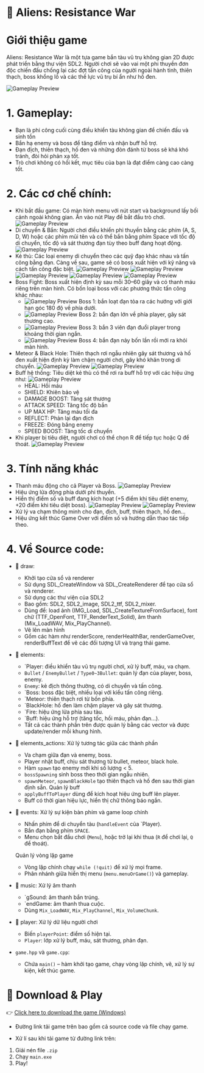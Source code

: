 # 🌌 Aliens: Resistance War

# Giới thiệu game
Aliens: Resistance War là một tựa game bắn tàu vũ trụ không gian 2D được phát triển bằng thư viện SDL2. Người chơi sẽ vào vai một phi thuyền đơn độc chiến đấu chống lại các đợt tấn công của người ngoài hành tinh, thiên thạch, boss khổng lồ và các thế lực vũ trụ bí ẩn như hố đen.

![Gameplay Preview](image/ARWBackground.png)

# 1. Gameplay:
- Bạn là phi công cuối cùng điều khiển tàu không gian để chiến đấu và sinh tồn
- Bắn hạ enemy và boss để tăng điểm và nhận buff hỗ trợ.
- Đạn địch, thiên thạch, hố đen và những đòn đánh từ boss sẽ khá khó tránh, đòi hỏi phản xạ tốt.
- Trò chơi không có hồi kết, mục tiêu của bạn là đạt điểm càng cao càng tốt.

# 2. Các cơ chế chính:
- Khi bắt đầu game: Có màn hình menu với nút start và background lấy bối cảnh ngoài không gian. Ấn vào nút Play để bắt đầu trò chơi.
  ![Gameplay Preview](image/ARWPlayButton.png)
- Di chuyển & Bắn: Người chơi điều khiển phi thuyền bằng các phím (A, S, D, W) hoặc các phím mũi tên và có thể bắn bằng phím Space với tốc độ di chuyển, tốc độ và sát thương đạn tùy theo buff đang hoạt động.
  ![Gameplay Preview](image/mechanism.png)
- Kẻ thù: Các loại enemy di chuyển theo các quỹ đạo khác nhau và tấn công bằng đạn. Càng về sau, game sẽ có boss xuất hiện với kỹ năng và cách tấn công đặc biệt.
  ![Gameplay Preview](image/enemy1.png)
  ![Gameplay Preview](image/enemy2.png)
  ![Gameplay Preview](image/enemy3.png)
  ![Gameplay Preview](image/enemy4.png)
  ![Gameplay Preview](image/enemy5.png)
- Boss Fight: Boss xuất hiện định kỳ sau mỗi 30–60 giây và có thanh máu riêng trên màn hình. Có bốn loại boss với các phương thức tấn công khác nhau:
  + ![Gameplay Preview](image/boss1.png) Boss 1: bắn loạt đạn tỏa ra các hướng với giới hạn góc 180 độ về phía dưới.
  + ![Gameplay Preview](image/boss2.png) Boss 2: bắn đạn lớn về phía player, gây sát thương cao.
  + ![Gameplay Preview](image/boss3.png) Boss 3: bắn 3 viên đạn đuổi player trong khoảng thời gian ngắn.
  + ![Gameplay Preview](image/boss4.png) Boss 4: bắn đạn nảy bốn lần rồi mới ra khỏi màn hình.
- Meteor & Black Hole: Thiên thạch rơi ngẫu nhiên gây sát thương và hố đen xuất hiện định kỳ làm chậm người chơi, gây khó khăn trong di chuyển.
  ![Gameplay Preview](image/meteor.png)
  ![Gameplay Preview](image/blackhole.png)
- Buff hệ thống: Tiêu diệt kẻ thù có thể rơi ra buff hỗ trợ với các hiệu ứng như:
  ![Gameplay Preview](image/buffAppear.png)
  + HEAL: Hồi máu
  + SHIELD: Khiên bảo vệ
  + DAMAGE BOOST: Tăng sát thương
  + ATTACK SPEED: Tăng tốc độ bắn
  + UP MAX HP: Tăng máu tối đa
  + REFLECT: Phản lại đạn địch
  + FREEZE: Đóng băng enemy
  + SPEED BOOST: Tăng tốc di chuyển
- Khi player bị tiêu diệt, người chơi có thể chọn R để tiếp tục hoặc Q để thoát.
  ![Gameplay Preview](image/endgame.png)

# 3.  Tính năng khác
- Thanh máu động cho cả Player và Boss.
  ![Gameplay Preview](image/hp.png)
- Hiệu ứng lửa động phía dưới phi thuyền.
- Hiển thị điểm số và buff đang kích hoạt (+5 điểm khi tiêu diệt enemy, +20 điểm khi tiêu diệt boss).
  ![Gameplay Preview](image/point.png.png)
  ![Gameplay Preview](image/buffDisplay.png)
- Xử lý va chạm thông minh cho đạn, địch, buff, thiên thạch, hố đen...
- Hiệu ứng kết thúc Game Over với điểm số và hướng dẫn thao tác tiếp theo.

# 4. Về Source code:
- 📂 draw:
  + Khởi tạo cửa sổ và renderer
  + Sử dụng SDL_CreateWindow và SDL_CreateRenderer để tạo cửa sổ và renderer.
  + Sử dụng các thư viện của SDL2
  + Bao gồm: SDL2, SDL2_image, SDL2_ttf, SDL2_mixer.
  + Dùng để: load ảnh (IMG_Load, SDL_CreateTextureFromSurface), font chữ (TTF_OpenFont, TTF_RenderText_Solid), âm thanh (Mix_LoadWAV, Mix_PlayChannel).
  + Vẽ lên màn hình
  + Gồm các hàm như renderScore, renderHealthBar, renderGameOver, renderBuffText để vẽ các đối tượng UI và trạng thái game.
    
- 📂 elements:
  + `Player: điều khiển tàu vũ trụ người chơi, xử lý buff, máu, va chạm.
  + `Bullet` / `EnemyBullet` / `Type0~3Bullet`: quản lý đạn của player, boss, enemy.
  + `Enemy`: kẻ địch thông thường, có di chuyển và tấn công.
  + `Boss: boss đặc biệt, nhiều loại với kiểu tấn công riêng.
  + `Meteor: thiên thạch rơi từ bốn phía.
  + `BlackHole: hố đen làm chậm player và gây sát thương.
  + `Fire: hiệu ứng lửa phía sau tàu.
  + `Buff: hiệu ứng hỗ trợ (tăng tốc, hồi máu, phản đạn...).
  + Tất cả các thành phần trên được quản lý bằng các vector và được update/render mỗi khung hình.

- 📂 elements_actions:
  Xử lý tương tác giữa các thành phần
  + Va chạm giữa đạn và enemy, boss.
  + Player nhặt buff, chịu sát thương từ bullet, meteor, black hole.
  + Hàm `spawn` tạo enemy mới khi số lượng < 5.
  + `bossSpawning` sinh boss theo thời gian ngẫu nhiên.
  + `spawnMeteor`, `spawnBlackHole` tạo thiên thạch và hố đen sau thời gian định sẵn.
  Quản lý buff
  + `applyBuffToPlayer` dùng để kích hoạt hiệu ứng buff lên player.
  + Buff có thời gian hiệu lực, hiển thị chữ thông báo ngắn.

- 📂 events:
  Xử lý sự kiện bàn phím và game loop chính
  + Nhấn phím để di chuyển tàu (`handleEvent` của `Player).
  + Bắn đạn bằng phím `SPACE`.
  + Menu chọn bắt đầu chơi (`Menu`), hoặc trở lại khi thua (`R` để chơi lại, `Q` để thoát).
  
  Quản lý vòng lặp game
  + Vòng lặp chính chạy `while (!quit)` để xử lý mọi frame.
  + Phân nhánh giữa hiển thị menu (`menu.menuOrGame()`) và gameplay.

- 📂 music:
  Xử lý âm thanh
  + `gSound: âm thanh bắn trúng.
  + `endGame: âm thanh thua cuộc.
  + Dùng `Mix_LoadWAV`, `Mix_PlayChannel`, `Mix_VolumeChunk`.

- 📂 player:
  Xử lý dữ liệu người chơi
  + Biến `playerPoint`: điểm số hiện tại.
  + `Player`: lớp xử lý buff, máu, sát thương, phản đạn.

- `game.hpp`  và  `game.cpp`:
  + Chứa `main()` – hàm khởi tạo game, chạy vòng lặp chính, vẽ, xử lý sự kiện, kết thúc game.


# 🔽 Download & Play

👉 [Click here to download the game (Windows)](https://github.com/ledinhdung2604/Aliens-Resistance-War/releases/download/v1.0/Aliens-Resistance-War.zip)

- Đường link tải game trên bao gồm cả source code và file chạy game.

- Xử lí sau khi tải game từ đường link trên:
1. Giải nén file `.zip`
2. Chạy `main.exe`
3. Play!
